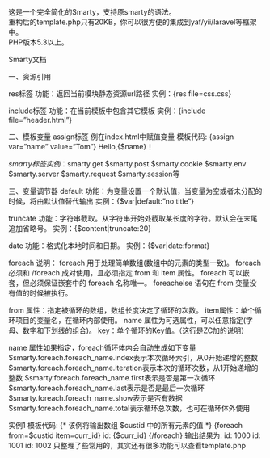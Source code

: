 这是一个完全简化的Smarty，支持原smarty的语法。<br>
重构后的template.php只有20KB，你可以很方便的集成到yaf/yii/laravel等框架中。<br>
PHP版本5.3以上。

Smarty文档

一、资源引用

res标签
功能：返回当前模块静态资源url路径
实例：{res file=css.css}

include标签
功能：在当前模板中包含其它模板
实例：{include file=”header.html”}

二、模板变量
assign标签
例在index.html中赋值变量
模板代码:
{assign var=”name” value=”Tom”}
Hello,{$name}！

$smarty标签
实例：$smarty.get $smarty.post $smarty.cookie $smarty.env $smarty.server $smarty.request $smarty.session等

三、变量调节器
default
功能：为变量设置一个默认值，当变量为空或者未分配的时候，将由默认值替代输出
实例：{$var|default:”no title”}

truncate
功能：字符串截取。从字符串开始处截取某长度的字符。默认会在末尾追加省略号。
实例：{$content|truncate:20}

date
功能：格式化本地时间和日期。
实例：{$var|date:format}

foreach
说明：
foreach 用于处理简单数组(数组中的元素的类型一致)。
foreach 必须和 /foreach 成对使用，且必须指定 from 和 item 属性。
foreach 可以嵌套，但必须保证嵌套中的 foreach 名称唯一。
foreachelse 语句在 from 变量没有值的时候被执行。

from 属性：指定被循环的数组，数组长度决定了循环的次数。
item属性：单个循环项目的变量名，在循环内部使用。
name 属性为可选属性，可以任意指定(字母、数字和下划线的组合)。
key：单个循环的Key值。（这行是ZC加的说明）

name 属性如果指定，foreach循环体内会自动生成如下变量
$smarty.foreach.foreach_name.index表示本次循环索引，从0开始递增的整数
$smarty.foreach.foreach_name.iteration表示本次的循环次数，从1开始递增的整数
$smarty.foreach.foreach_name.first表示是否是第一次循环
$smarty.foreach.foreach_name.last表示是否是最后一次循环
$smarty.foreach.foreach_name.show表示是否有数据
$smarty.foreach.foreach_name.total表示循环总次数，也可在循环体外使用

实例1
模板代码:
{* 该例将输出数组 $custid 中的所有元素的值 *}
{foreach from=$custid item=curr_id}
id: {$curr_id}
{/foreach}
输出结果为:
id: 1000
id: 1001
id: 1002
只整理了些常用的，其实还有很多功能可以查看template.php
